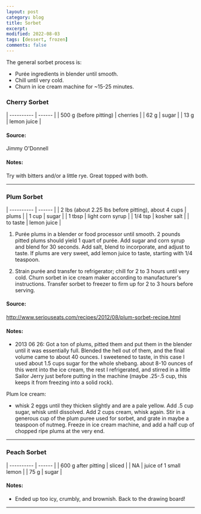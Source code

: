 ```yaml
---
layout: post
category: blog
title: Sorbet
excerpt:
modified: 2022-08-03
tags: [dessert, frozen]
comments: false
---
```



The general sorbet process is:
- Purée ingredients in blender until smooth.
- Chill until very cold.
- Churn in ice cream machine for ~15-25 minutes.


### Cherry Sorbet

| ---------- | ------ |
| 500 g (before pitting) | cherries |
| 62 g | sugar |
| 13 g | lemon juice |

#### Source:
Jimmy O'Donnell

#### Notes:
Try with bitters and/or a little rye. Great topped with both. 


--------------------------------------------------------------------------------

### Plum Sorbet

| ---------- | ------ |
| 2 lbs (about 2.25 lbs before pitting), about 4 cups | plums |
| 1 cup | sugar |
| 1 tbsp | light corn syrup |
| 1/4 tsp | kosher salt |
| to taste | lemon juice |

1. Purée plums in a blender or food processor until smooth. 2 pounds pitted plums should yield 1 quart of purée. Add sugar and corn syrup and blend for 30 seconds. Add salt, blend to incorporate, and adjust to taste. If plums are very sweet, add lemon juice to taste, starting with 1/4 teaspoon.

2. Strain purée and transfer to refrigerator; chill for 2 to 3 hours until very cold. Churn sorbet in ice cream maker according to manufacturer's instructions. Transfer sorbet to freezer to firm up for 2 to 3 hours before serving.

#### Source:
http://www.seriouseats.com/recipes/2012/08/plum-sorbet-recipe.html

#### Notes:
- 2013 06 26: Got a ton of plums, pitted them and put them in the blender until it was essentially full. Blended the hell out of them, and the final volume came to about 40 ounces. I sweetened to taste, in this case I used about 1.5 cups sugar for the whole shebang. about 8-10 ounces of this went into the ice cream, the rest I refrigerated, and stirred in a little Sailor Jerry just before putting in the machine (maybe .25-.5 cup, this keeps it from freezing into a solid rock).

Plum Ice cream:
- whisk 2 eggs until they thicken slightly and are a pale yellow. Add .5 cup sugar, whisk until dissolved. Add 2 cups cream, whisk again. Stir in a generous cup of the plum puree used for sorbet, and grate in maybe a teaspoon of nutmeg. Freeze in ice cream machine, and add a half cup of chopped ripe plums at the very end.

--------------------------------------------------------------------------------

### Peach Sorbet

| ---------- | ------ |
| 600 g after pitting | sliced |
| NA | juice of 1 small lemon |
| 75 g | sugar |

#### Notes:
- Ended up too icy, crumbly, and brownish. Back to the drawing board! 

--------------------------------------------------------------------------------

